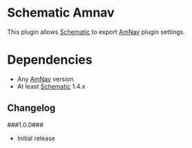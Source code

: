 # Schematic Amnav
This plugin allows [Schematic](https://github.com/itmundi/schematic) to export [AmNav](https://github.com/am-impact/amnav) plugin settings.

# Dependencies
 - Any [AmNav](https://github.com/am-impact/amnav) version
 - At least [Schematic](https://github.com/itmundi/schematic) 1.4.x

## Changelog

###1.0.0###
 - Initial release